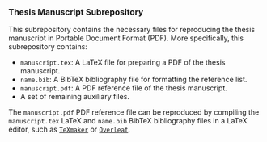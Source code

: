 ### Thesis Manuscript Subrepository
This subrepository contains the necessary files for reproducing the thesis manuscript in Portable Document Format (PDF). More specifically, this subrepository contains: 

* `manuscript.tex`: A LaTeX file for preparing a PDF of the thesis manuscript. 
* `name.bib`: A BibTeX bibliography file for formatting the reference list.   
* `manuscript.pdf`: A PDF reference file of the thesis manuscript. 
* A set of remaining auxiliary files.

The `manuscript.pdf` PDF reference file can be reproduced by compiling the `manuscript.tex` LaTeX and `name.bib` BibTeX bibliography files in a LaTeX editor, such as [`TeXmaker`](https://www.xm1math.net/texmaker/) or [`Overleaf`](http://overleaf.com).
